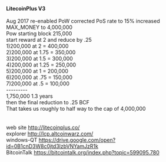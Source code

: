 <b>LitecoinPlus V3</b> <br>
<br>
Aug 2017
  re-enabled PoW
  corrected PoS rate to 15%
  increased MAX_MONEY to 4,000,000
<br>
Pow starting block 215,000<br>
start reward at 2 and reduce by .25<br>
1)200,000 at 2    = 400,000<br>
2)200,000 at 1.75 = 350,000<br>
3)200,000 at 1.5  = 300,000<br>
4)200,000 at 1.25 = 250,000<br>
5)200,000 at 1    = 200,000<br>
6)200,000 at .75  = 150,000<br>
7)200,000 at .5   = 100,000<br>
                  ---------<br>
                  1,750,000  1.3 years<br>
then the final reduction to .25 BCF<br>
That takes us roughly to half way to the cap of 4,000,000<br>
<br>
<br>
web site http://litecoinplus.co/<br>
explorer http://lcp.altcoinwarz.com/<br>
windows-QT https://drive.google.com/open?id=0B1cnD3W8c0jtd3lzbVNYamJzR1k<br>
BitcoinTalk https://bitcointalk.org/index.php?topic=599095.780<br>



